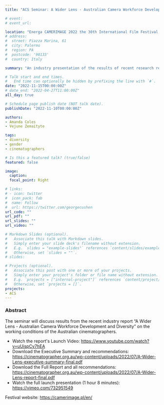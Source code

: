 ```yaml
---
title: "ACS Seminar: A Wider Lens - Australian Camera Workforce Development and Diversity"

# event: 
# event_url: 

location: "Energa CAMERIMAGE 2022 the 30th International Film Festival, Toruñ, Poland"
# address:
#  street: Piazza Marina, 61
#  city: Palermo
#  region: PA
#  postcode: '90133'
#  country: Italy

summary: "An industry presentation of the results of recent research report"

# Talk start and end times.
#   End time can optionally be hidden by prefixing the line with `#`.
date: "2022-11-15T00:00:00Z"
# date_end: "2022-04-27T11:00:00Z"
all_day: true

# Schedule page publish date (NOT talk date).
publishDate: "2022-11-10T00:00:00Z"

authors: 
- Amanda Coles
- Vejune Zemaityte

tags:
- diversity
- gender
- cinematographers

# Is this a featured talk? (true/false)
featured: false

image:
  caption: 
  focal_point: Right

# links:
# - icon: twitter
#  icon_pack: fab
#  name: Follow
#  url: https://twitter.com/georgecushen
url_code: ""
url_pdf: ""
url_slides: ""
url_video: ""

# Markdown Slides (optional).
#   Associate this talk with Markdown slides.
#   Simply enter your slide deck's filename without extension.
#   E.g. `slides = "example-slides"` references `content/slides/example-slides.md`.
#   Otherwise, set `slides = ""`.
# slides:

# Projects (optional).
#   Associate this post with one or more of your projects.
#   Simply enter your project's folder or file name without extension.
#   E.g. `projects = ["internal-project"]` references `content/project/deep-learning/index.md`.
#   Otherwise, set `projects = []`.
projects:
- ACS
---
```


### Abstract

The seminar will discuss results from the recent industry report “A Wider Lens - Australian Camera Workforce Development and Diversity” on the working conditions of the Australian cinematographers.

- Watch the report's Launch Video: https://www.youtube.com/watch?v=uUispCv7hEA
- Download the Executive Summary and recommendations: https://cinematographer.org.au/wp-content/uploads/2022/07/A-Wider-Lens-executive-summary-final.pdf
- Download the Full Report and all recommendations: https://cinematographer.org.au/wp-content/uploads/2022/07/A-Wider-Lens-report-final.pdf
- Watch the full launch presentation (1 hour 8 minutes): https://vimeo.com/732951549

Festival website: https://camerimage.pl/en/ 